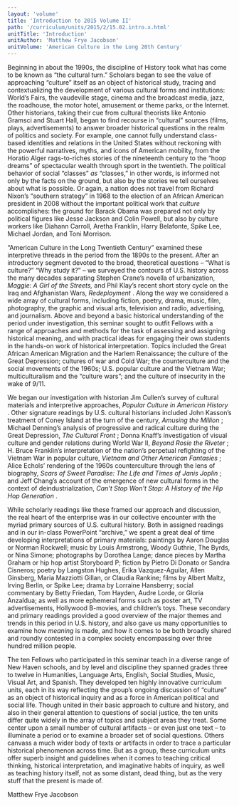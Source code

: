 ```yaml
---
layout: 'volume'
title: 'Introduction to 2015 Volume II'
path: '/curriculum/units/2015/2/15.02.intro.x.html'
unitTitle: 'Introduction'
unitAuthor: 'Matthew Frye Jacobson'
unitVolume: 'American Culture in the Long 20th Century'
---
```


<main>
 <p>
  Beginning in about the 1990s, the discipline of History took what has come to be known as “the cultural turn.” Scholars began to see the value of approaching “culture” itself as an object of historical study, tracing and contextualizing the development of various cultural forms and institutions: World’s Fairs, the vaudeville stage, cinema and the broadcast media, jazz, the roadhouse, the motor hotel, amusement or theme parks, or the Internet. Other historians, taking their cue from cultural theorists like Antonio Gramsci and Stuart Hall, began to find recourse in “cultural” sources (films, plays, advertisements) to answer broader historical questions in the realm of politics and society. For example, one cannot fully understand class-based identities and relations in the United States without reckoning with the powerful narratives, myths, and icons of American mobility, from the Horatio Alger rags-to-riches stories of the nineteenth century to the “hoop dreams” of spectacular wealth through sport in the twentieth. The political behavior of social “classes”
  <em>
   as
  </em>
  “classes,” in other words, is informed not only by the facts on the ground, but also by the stories we tell ourselves about what is possible. Or again, a nation does not travel from Richard Nixon’s “southern strategy” in 1968 to the election of an African American president in 2008 without the important political work that
  <em>
   culture
  </em>
  accomplishes: the ground for Barack Obama was prepared not only by political figures like Jesse Jackson and Colin Powell, but also by culture workers like Diahann Carroll, Aretha Franklin, Harry Belafonte, Spike Lee, Michael Jordan, and Toni Morrison.
 </p>
 <p>
  “American Culture in the Long Twentieth Century” examined these interpretive threads in the period from the 1890s to the present. After an introductory segment devoted to the broad, theoretical questions – “What is culture?” “Why study it?” – we surveyed the contours of U.S. history across the many decades separating Stephen Crane’s novella of urbanization,
  <em>
   Maggie: A Girl of the Streets,
  </em>
  and Phil Klay’s recent short story cycle on the Iraq and Afghanistan Wars,
  <em>
   Redeployment
  </em>
  . Along the way we considered a wide array of cultural forms, including fiction, poetry, drama, music, film, photography, the graphic and visual arts, television and radio, advertising, and journalism. Above and beyond a basic historical understanding of the period under investigation, this seminar sought to outfit Fellows with a range of approaches and methods for the task of assessing and assigning historical meaning, and with practical ideas for engaging their own students in the hands-on work of historical interpretation. Topics included the Great African American Migration and the Harlem Renaissance; the culture of the Great Depression; cultures of war and Cold War; the counterculture and the social movements of the 1960s; U.S. popular culture and the Vietnam War; multiculturalism and the “culture wars”; and the culture of insecurity in the wake of 9/11.
 </p>
 <p>
  We began our investigation with historian Jim Cullen’s survey of cultural materials and interpretive approaches,
  <em>
   Popular Culture in American History
  </em>
  . Other signature readings by U.S. cultural historians included John Kasson’s treatment of Coney Island at the turn of the century,
  <em>
   Amusing the Million
  </em>
  ; Michael Denning’s analysis of progressive and radical culture during the Great Depression,
  <em>
   The Cultural Front
  </em>
  ; Donna Knaff’s investigation of visual culture and gender relations during World War II,
  <em>
   Beyond Rosie the Riveter
  </em>
  ; H. Bruce Franklin’s interpretation of the nation’s perpetual refighting of the Vietnam War in popular culture,
  <em>
   Vietnam and Other American Fantasies
  </em>
  ; Alice Echols’ rendering of the 1960s counterculture through the lens of biography,
  <em>
   Scars of Sweet Paradise: The Life and Times of Janis Joplin
  </em>
  ; and Jeff Chang’s account of the emergence of new cultural forms in the context of deindustrialization,
  <em>
   Can't Stop Won't Stop: A History of the Hip Hop Generation
  </em>
  .
 </p>
 <p>
  While scholarly readings like these framed our approach and discussion, the real heart of the enterprise was in our collective encounter with the myriad primary sources of U.S. cultural history. Both in assigned readings and in our in-class PowerPoint “archive,” we spent a great deal of time developing interpretations of primary materials: paintings by Aaron Douglas or Norman Rockwell; music by Louis Armstrong, Woody Guthrie, The Byrds, or Nina Simone; photographs by Dorothea Lange; dance pieces by Martha Graham or hip hop artist Storyboard P; fiction by Pietro Di Donato or Sandra Cisneros; poetry by Langston Hughes, Erika Vazquez-Aguilar, Allen Ginsberg, Maria Mazziotti Gillan, or Claudia Rankine; films by Albert Maltz, Irving Berlin, or Spike Lee; drama by Lorraine Hansberry; social commentary by Betty Friedan, Tom Hayden, Audre Lorde, or Gloria Anzaldua; as well as more ephemeral forms such as poster art, TV advertisements, Hollywood B-movies, and children’s toys. These secondary and primary readings provided a good overview of the major themes and trends in this period in U.S. history, and also gave us many opportunities to examine how
  <em>
   meaning
  </em>
  is made, and how it comes to be both broadly shared and roundly contested in a complex society encompassing over three hundred million people.
 </p>
 <p>
  The ten Fellows who participated in this seminar teach in a diverse range of New Haven schools, and by level and discipline they spanned grades three to twelve in Humanities, Language Arts, English, Social Studies, Music, Visual Art, and Spanish. They developed ten highly innovative curriculum units, each in its way reflecting the group’s ongoing discussion of “culture” as an object of historical inquiry and as a force in American political and social life. Though united in their basic approach to culture and history, and also in their general attention to questions of social justice, the ten units differ quite widely in the array of topics and subject areas they treat. Some center upon a small number of cultural artifacts – or even just one text – to illuminate a period or to examine a broader set of social questions. Others canvass a much wider body of texts or artifacts in order to trace a particular historical phenomenon across time. But as a group, these curriculum units offer superb insight and guidelines when it comes to teaching critical thinking, historical interpretation, and imaginative habits of inquiry, as well as teaching history itself, not as some distant, dead thing, but as the very stuff that the present is made of.
 </p>
 <p>
  Matthew Frye Jacobson
 </p>
</main>
